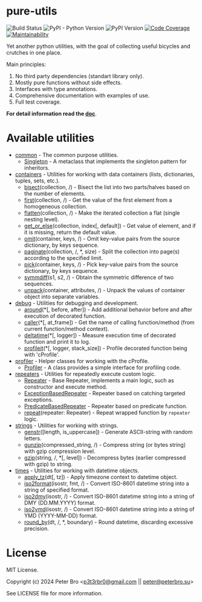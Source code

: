 # pure-utils

![Build Status](https://github.com/p3t3rbr0/py3-pure-utils/actions/workflows/ci.yaml/badge.svg?branch=master)
![PyPI - Python Version](https://img.shields.io/pypi/pyversions/pure-utils)
![PyPI Version](https://img.shields.io/pypi/v/pure-utils)
[![Code Coverage](https://codecov.io/gh/p3t3rbr0/py3-pure-utils/graph/badge.svg?token=283H0MAGUP)](https://codecov.io/gh/p3t3rbr0/py3-pure-utils)
[![Maintainability](https://api.codeclimate.com/v1/badges/14f70c48db708a419309/maintainability)](https://codeclimate.com/github/p3t3rbr0/py3-pure-utils/maintainability)

Yet another python utilities, with the goal of collecting useful bicycles and crutches in one place.

Main principles:

1. No third party dependencies (standart library only).
2. Mostly pure functions without side effects.
3. Interfaces with type annotations.
4. Comprehensive documentation with examples of use.
5. Full test coverage.

**For detail information read the [doc](https://p3t3rbr0.github.io/py3-pure-utils/)**.

# Available utilities

* [common](https://p3t3rbr0.github.io/py3-pure-utils/refs/common.html) - The common purpose utilities.
  * [Singleton](https://p3t3rbr0.github.io/py3-pure-utils/refs/common.html#common.Singleton) - A metaclass that implements the singleton pattern for inheritors.
* [containers](https://p3t3rbr0.github.io/py3-pure-utils/refs/containers.html) - Utilities for working with data containers (lists, dictionaries, tuples, sets, etc.).
  * [bisect](https://p3t3rbr0.github.io/py3-pure-utils/refs/containers.html#containers.bisect)(collection, /) - Bisect the list into two parts/halves based on the number of elements.
  * [first](https://p3t3rbr0.github.io/py3-pure-utils/refs/containers.html#containers.first)(collection, /) - Get the value of the first element from a homogeneous collection.
  * [flatten](https://p3t3rbr0.github.io/py3-pure-utils/refs/containers.html#containers.flatten)(collection, /) - Make the iterated collection a flat (single nesting level).
  * [get_or_else](https://p3t3rbr0.github.io/py3-pure-utils/refs/containers.html#containers.bisect)(collection, index[, default]) - Get value of element, and if it is missing, return the default value.
  * [omit](https://p3t3rbr0.github.io/py3-pure-utils/refs/containers.html#containers.omit)(container, keys, /) - Omit key-value pairs from the source dictionary, by keys sequence.
  * [paginate](https://p3t3rbr0.github.io/py3-pure-utils/refs/containers.html#containers.paginate)(collection, /, *, size) - Split the collection into page(s) according to the specified limit.
  * [pick](https://p3t3rbr0.github.io/py3-pure-utils/refs/containers.html#containers.pick)(container, keys, /) - Pick key-value pairs from the source dictionary, by keys sequence.
  * [symmdiff](https://p3t3rbr0.github.io/py3-pure-utils/refs/containers.html#containers.symmdiff)(s1, s2, /) - Obtain the symmetric difference of two sequences.
  * [unpack](https://p3t3rbr0.github.io/py3-pure-utils/refs/containers.html#containers.unpack)(container, attributes, /) - Unpack the values of container object into separate variables.
* [debug](https://p3t3rbr0.github.io/py3-pure-utils/refs/debug.html) - Utilities for debugging and development.
  * [around](https://p3t3rbr0.github.io/py3-pure-utils/refs/debug.html#debug.around)(*[, before, after]) - Add additional behavior before and after execution of decorated function.
  * [caller](https://p3t3rbr0.github.io/py3-pure-utils/refs/debug.html#debug.caller)(*[, at_frame]) - Get the name of calling function/method (from current function/method context).
  * [deltatime](https://p3t3rbr0.github.io/py3-pure-utils/refs/debug.html#debug.deltatime)(*[, logger]) - Measure execution time of decorated function and print it to log.
  * [profileit](https://p3t3rbr0.github.io/py3-pure-utils/refs/debug.html#debug.profileit)(*[, logger, stack_size]) - Profile decorated function being with 'cProfile'.
* [profiler](https://p3t3rbr0.github.io/py3-pure-utils/refs/profiler.html) - Helper classes for working with the cProfile.
  * [Profiler](https://p3t3rbr0.github.io/py3-pure-utils/refs/profiler.html#profiler.Profiler) - A class provides a simple interface for profiling code.
* [repeaters](https://p3t3rbr0.github.io/py3-pure-utils/refs/repeaters.html) - Utilities for repeatedly execute custom logic.
  * [Repeater](https://p3t3rbr0.github.io/py3-pure-utils/refs/repeaters.html#repeaters.Repeater) - Base Repeater, implements a main logic, such as constructor and execute method.
  * [ExceptionBasedRepeater](https://p3t3rbr0.github.io/py3-pure-utils/refs/repeaters.html#repeaters.ExceptionBasedRepeater) - Repeater based on catching targeted exceptions.
  * [PredicateBasedRepeater](https://p3t3rbr0.github.io/py3-pure-utils/refs/repeaters.html#repeaters.PredicateBasedRepeater) - Repeater based on predicate function.
  * [repeat](https://p3t3rbr0.github.io/py3-pure-utils/refs/repeaters.html#repeaters.repeat)(repeater: Repeater) - Repeat wrapped function by `repeater` logic.
* [strings](https://p3t3rbr0.github.io/py3-pure-utils/refs/strings.html) - Utilities for working with strings.
  * [genstr](https://p3t3rbr0.github.io/py3-pure-utils/refs/strings.html#strings.genstr)([length, is_uppercase]) - Generate ASCII-string with random letters.
  * [gunzip](https://p3t3rbr0.github.io/py3-pure-utils/refs/strings.html#strings.gzip)(compressed_string, /) - Compress string (or bytes string) with gzip compression level.
  * [gzip](https://p3t3rbr0.github.io/py3-pure-utils/refs/strings.html#strings.gunzip)(string, /, *[, level]) - Decompress bytes (earlier compressed with gzip) to string.
* [times](https://p3t3rbr0.github.io/py3-pure-utils/refs/times.html) - Utilities for working with datetime objects.
  * [apply_tz](https://p3t3rbr0.github.io/py3-pure-utils/refs/times.html#times.apply_tz)(dt[, tz]) - Apply timezone context to datetime object.
  * [iso2format](https://p3t3rbr0.github.io/py3-pure-utils/refs/times.html#times.iso2format)(isostr, fmt, /) - Convert ISO-8601 datetime string into a string of specified format.
  * [iso2dmy](https://p3t3rbr0.github.io/py3-pure-utils/refs/times.html#times.iso2dmy)(isostr, /) - Convert ISO-8601 datetime string into a string of DMY (DD.MM.YYYY) format.
  * [iso2ymd](https://p3t3rbr0.github.io/py3-pure-utils/refs/times.html#times.iso2ymd)(isostr, /) - Convert ISO-8601 datetime string into a string of YMD (YYYY-MM-DD) format.
  * [round_by](https://p3t3rbr0.github.io/py3-pure-utils/refs/times.html#times.round_by)(dt, /, *, boundary) - Round datetime, discarding excessive precision.

# License

MIT License.

Copyright (c) 2024 Peter Bro <p3t3rbr0@gmail.com || peter@peterbro.su>

See LICENSE file for more information.
